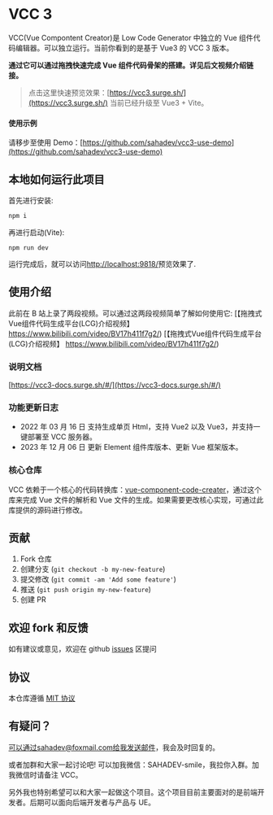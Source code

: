 # VCC 3

VCC(Vue Compontent Creator)是 Low Code Generator 中独立的 Vue 组件代码编辑器。可以独立运行。当前你看到的是基于 Vue3 的 VCC 3 版本。

**通过它可以通过拖拽快速完成 Vue 组件代码骨架的搭建。详见后文视频介绍链接。**

> 点击这里快速预览效果：[https://vcc3.surge.sh/](https://vcc3.surge.sh/) 当前已经升级至 Vue3 + Vite。

#### 使用示例

请移步至使用 Demo：[https://github.com/sahadev/vcc3-use-demo](https://github.com/sahadev/vcc3-use-demo)

## 本地如何运行此项目

首先进行安装:

```sh
npm i
```

再进行启动(Vite):

```
npm run dev
```

运行完成后，就可以访问[http://localhost:9818/](http://localhost:9818/)预览效果了.

## 使用介绍

此前在 B 站上录了两段视频。可以通过这两段视频简单了解如何使用它:
[【拖拽式Vue组件代码生成平台(LCG)介绍视频】 https://www.bilibili.com/video/BV17h411f7g2/)
[【拖拽式Vue组件代码生成平台(LCG)介绍视频】 https://www.bilibili.com/video/BV17h411f7g2/)

### 说明文档

[https://vcc3-docs.surge.sh/#/](https://vcc3-docs.surge.sh/#/)

### 功能更新日志

- 2022 年 03 月 16 日 支持生成单页 Html，支持 Vue2 以及 Vue3，并支持一键部署至 VCC 服务器。
- 2023 年 12 月 06 日 更新 Element 组件库版本、更新 Vue 框架版本。

### 核心仓库

VCC 依赖于一个核心的代码转换库：[vue-component-code-creater](https://github.com/sahadev/vue-component-code-creater)，通过这个库来完成 Vue 文件的解析和 Vue 文件的生成。如果需要更改核心实现，可通过此库提供的源码进行修改。

## 贡献

1. Fork 仓库
2. 创建分支 (`git checkout -b my-new-feature`)
3. 提交修改 (`git commit -am 'Add some feature'`)
4. 推送 (`git push origin my-new-feature`)
5. 创建 PR

## 欢迎 fork 和反馈

如有建议或意见，欢迎在 github [issues](https://github.com/sahadev/vue-component-creater-ui/issues) 区提问

## 协议

本仓库遵循 [MIT 协议](http://www.opensource.org/licenses/MIT)

## 有疑问？

可以通过sahadev@foxmail.com给我发送邮件，我会及时回复的。

或者加群和大家一起讨论吧! 可以加我微信：SAHADEV-smile，我拉你入群。加我微信时请备注 VCC。

另外我也特别希望可以和大家一起做这个项目。这个项目目前主要面对的是前端开发者。后期可以面向后端开发者与产品与 UE。
